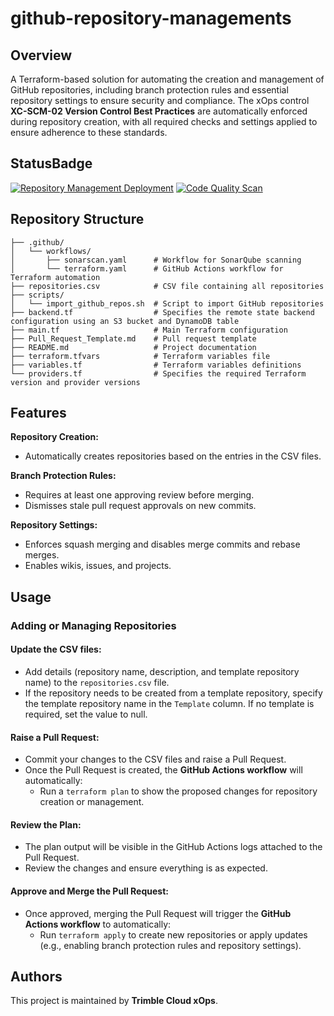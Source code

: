 # github-repository-managements
## Overview
A Terraform-based solution for automating the creation and management of GitHub repositories, including branch protection rules and essential repository settings to ensure security and compliance. The xOps control **XC-SCM-02 Version Control Best Practices** are automatically enforced during repository creation, with all required checks and settings applied to ensure adherence to these standards.

## StatusBadge
[![Repository Management Deployment](https://github.com/Trimble-xOps/github-repository-management/actions/workflows/terraform.yaml/badge.svg?branch=main)](https://github.com/Trimble-xOps/github-repository-management/actions/workflows/terraform.yaml)     [![Code Quality Scan](https://github.com/Trimble-xOps/github-repository-management/actions/workflows/sonarscan.yaml/badge.svg?branch=main)](https://github.com/Trimble-xOps/github-repository-management/actions/workflows/sonarscan.yaml)

## Repository Structure
```
├── .github/
│   └── workflows/
│       ├── sonarscan.yaml      # Workflow for SonarQube scanning
│       └── terraform.yaml      # GitHub Actions workflow for Terraform automation
├── repositories.csv            # CSV file containing all repositories
├── scripts/
│   └── import_github_repos.sh  # Script to import GitHub repositories
├── backend.tf                  # Specifies the remote state backend configuration using an S3 bucket and DynamoDB table
├── main.tf                     # Main Terraform configuration
├── Pull_Request_Template.md    # Pull request template
├── README.md                   # Project documentation
├── terraform.tfvars            # Terraform variables file
├── variables.tf                # Terraform variables definitions
└── providers.tf                # Specifies the required Terraform version and provider versions
```

## Features
**Repository Creation:**
- Automatically creates repositories based on the entries in the CSV files.

**Branch Protection Rules:**
- Requires at least one approving review before merging.
- Dismisses stale pull request approvals on new commits.

**Repository Settings:**
- Enforces squash merging and disables merge commits and rebase merges.
- Enables wikis, issues, and projects.

## Usage  

### Adding or Managing Repositories  

#### Update the CSV files:  
- Add details (repository name, description, and template repository name) to the `repositories.csv` file.
- If the repository needs to be created from a template repository, specify the template repository name in the `Template` column. If no template is required, set the value to null.

#### Raise a Pull Request:  
- Commit your changes to the CSV files and raise a Pull Request.  
- Once the Pull Request is created, the **GitHub Actions workflow** will automatically:  
  - Run a `terraform plan` to show the proposed changes for repository creation or management.  

#### Review the Plan:  
- The plan output will be visible in the GitHub Actions logs attached to the Pull Request.  
- Review the changes and ensure everything is as expected.  

#### Approve and Merge the Pull Request:  
- Once approved, merging the Pull Request will trigger the **GitHub Actions workflow** to automatically:  
  - Run `terraform apply` to create new repositories or apply updates (e.g., enabling branch protection rules and repository settings).  

## Authors
This project is maintained by **Trimble Cloud xOps**.
